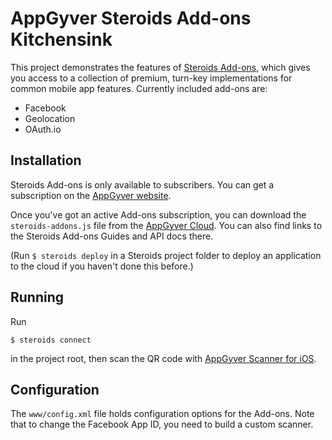 AppGyver Steroids Add-ons Kitchensink
===========

This project demonstrates the features of [Steroids Add-ons](http://www.appgyver.com/steroids/addons/), which gives you access to a collection of premium, turn-key implementations for common mobile app features. Currently included add-ons are:

* Facebook
* Geolocation
* OAuth.io

## Installation

Steroids Add-ons is only available to subscribers. You can get a subscription on the [AppGyver website](http://www.appgyver.com/steroids/addons/).

Once you've got an active Add-ons subscription, you can download the `steroids-addons.js` file from the [AppGyver Cloud](http://addons.appgyver.com). You can also find links to the Steroids Add-ons Guides and API docs there.
  
(Run `$ steroids deploy` in a Steroids project folder to deploy an application to the cloud if you haven't done this before.)

## Running

Run

    $ steroids connect

in the project root, then scan the QR code with [AppGyver Scanner for iOS](https://itunes.apple.com/us/app/appgyver-scanner/id575076515).

## Configuration

The `www/config.xml` file holds configuration options for the Add-ons. Note that to change the Facebook App ID, you need to build a custom scanner.
